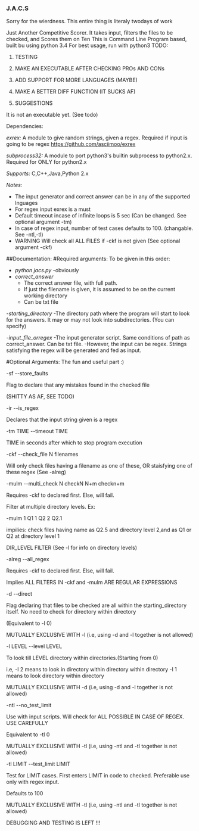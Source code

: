### J.A.C.S
Sorry for the wierdness. This entire thing is literaly twodays of work

Just Another Competitive Scorer. It takes input, filters the files to be checked, and Scores them on Ten
This is Command Line Program based, built bu using python 3.4
For best usage, run with python3
TODO: 

1.  TESTING

2.  MAKE AN EXECUTABLE AFTER CHECKING PROs AND CONs

3.  ADD SUPPORT FOR MORE LANGUAGES (MAYBE)

4.  MAKE A BETTER DIFF FUNCTION (IT SUCKS AF)

5.  SUGGESTIONS

It is not an executable yet. (See todo)

Dependencies:

*exrex:* A module to give random strings, given a regex. Required if input is going to be regex
        https://github.com/asciimoo/exrex
  
*subprocess32:* A module to port python3's builtin subprocess to python2.x. Required for ONLY for python2.x

*Supports:* C,C++,Java,Python 2.x

*Notes:*
- The input generator and correct answer can be in any of the supported lnguages
- For regex input exrex is a must
- Default timeout incase of infinite loops is 5 sec (Can be changed. See optional argument -tm)
- In case of regex input, number of test cases defaults to 100. (changable. See -ntl,-tl)
- WARNING Will check all ALL FILES if -ckf is not given (See optional argument -ckf)

##Documentation:
#Required arguments:
To be given in this order:
- *python jacs.py*
  -obviously 
- *correct_answer*
  - The correct answer file, with full path. 
  - If just the filename is given, it is assumed to be on the current working directory
  - Can be txt file
                
-*starting_directory* 
    -The directory path where the program will start to look for the answers. It may or may not look into subdirectories. (You can specify)

-*input_file_orregex* 
    -The input generator script. Same conditions of path as correct_answer. Can be txt file.
    -However, the input can be regex. Strings satisfying the regex will be generated and fed as input.
                    
#Optional Arguments: The fun and useful part  :)

-sf --store_faults 

Flag to declare that any mistakes found in the checked file

(SHITTY AS AF, SEE TODO)


-ir --is_regex

Declares that the input string given is a regex


-tm TIME --timeout TIME

TIME in seconds after which to stop program execution


-ckf --check_file N filenames

Will only check files having a filename as one of these, OR staisfying one of these regex (See -alreg)


-mulm --multi_check N checkN N+m checkn+m

Requires -ckf to declared first. Else, will fail.

Filter at multiple directory levels. Ex:

   -mulm 1 Q1 1 Q2 2 Q2.1 

 impilies: check files having name as Q2.5 and directory level 2,and as Q1 or Q2 at directory level 1

 DIR_LEVEL FILTER  (See -l for info on directory levels)


-alreg --all_regex

Requires -ckf to declared first. Else, will fail.

Implies ALL FILTERS IN -ckf and -mulm ARE REGULAR EXPRESSIONS


-d --direct

Flag declaring that files to be checked are all within the starting_directory itself. No need to check for directory within directory

(Equivalent to -l 0) 

MUTUALLY EXCLUSIVE WITH -l (i.e, using -d and -l together is not allowed)


-l LEVEL --level LEVEL

To look till LEVEL directory within directories.(Starting from 0)

i.e, -l 2 means to look in directory within directory within directory 
     -l 1 means to look directory within directory 

MUTUALLY EXCLUSIVE WITH -d (i.e, using -d and -l together is not allowed)


-ntl --no_test_limit

Use with input scripts. Will check for ALL POSSIBLE IN CASE OF REGEX. USE CAREFULLY

Equivalent to -tl 0

MUTUALLY EXCLUSIVE WITH -tl (i.e, using -ntl and -tl together is not allowed)


-tl LIMIT --test_limit LIMIT

Test for LIMIT cases. First enters LIMIT in code to checked. Preferable use only with regex input.

 Defaults to 100

MUTUALLY EXCLUSIVE WITH -tl (i.e, using -ntl and -tl together is not allowed)

DEBUGGING AND TESTING IS LEFT !!!
